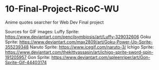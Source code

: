# 10-Final-Project-RicoC-WU
Anime quotes searcher for Web Dev Final project


Sources for GIF images: 
Luffy Sprite: https://www.deviantart.com/pencilsymbiosis/art/Luffy-329032606
Goku Sprite: https://www.deviantart.com/max2809/art/Goku-Power-Up-Sprite-355239348
Naruto Sprite: https://www.icegif.com/naruto-3/
Ichigo Sprite: https://www.deviantart.com/thekittyassasin/art/ichigo-sprite-sword-spin-191205957
Gon Sprite: https://www.deviantart.com/spleenriper/art/Gon-Sprite-Gif-44403174
